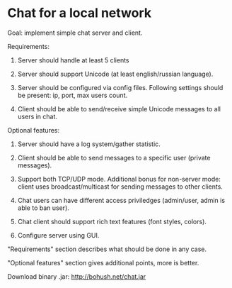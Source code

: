 Chat for a local network
========

Goal: implement simple chat server and client.

Requirements:

1. Server should handle at least 5 clients

2. Server should support Unicode (at least english/russian language).

3. Server should be configured via config files. Following settings should be present: ip, port, max users count.

4. Client should be able to send/receive simple Unicode messages to all users in chat.


Optional features:

1. Server should have a log system/gather statistic.

2. Client should be able to send messages to a specific user (private messages).

3. Support both TCP/UDP mode. Additional bonus for non-server mode: client uses broadcast/multicast for sending messages to other clients.

4. Chat users can have different access priviledges (admin/user, admin is able to ban user).

5. Chat client should support rich text features (font styles, colors).

6. Configure server using GUI.

"Requirements" section describes what should be done in any case.

"Optional features" section gives additional points, more is better.

Download binary .jar: http://bohush.net/chat.jar

